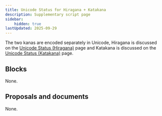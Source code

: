 ```yaml
---
title: Unicode Status for Hiragana + Katakana
description: Supplementary script page
sidebar:
    hidden: true
lastUpdated: 2025-09-29
---
```


The two kanas are encoded separately in Unicode, Hiragana is discussed on the [Unicode Status (Hiragana)](/scrlang/unicode/hira-unicode) page and Katakana is discussed on the [Unicode Status (Katakana)](/scrlang/unicode/kana-unicode) page.

## Blocks

None.

## Proposals and documents

None.
